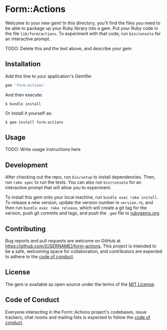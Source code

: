 # Form::Actions

Welcome to your new gem! In this directory, you'll find the files you need to be able to package up your Ruby library into a gem. Put your Ruby code in the file `lib/form/actions`. To experiment with that code, run `bin/console` for an interactive prompt.

TODO: Delete this and the text above, and describe your gem

## Installation

Add this line to your application's Gemfile:

```ruby
gem 'form-actions'
```

And then execute:

    $ bundle install

Or install it yourself as:

    $ gem install form-actions

## Usage

TODO: Write usage instructions here

## Development

After checking out the repo, run `bin/setup` to install dependencies. Then, run `rake spec` to run the tests. You can also run `bin/console` for an interactive prompt that will allow you to experiment.

To install this gem onto your local machine, run `bundle exec rake install`. To release a new version, update the version number in `version.rb`, and then run `bundle exec rake release`, which will create a git tag for the version, push git commits and tags, and push the `.gem` file to [rubygems.org](https://rubygems.org).

## Contributing

Bug reports and pull requests are welcome on GitHub at https://github.com/[USERNAME]/form-actions. This project is intended to be a safe, welcoming space for collaboration, and contributors are expected to adhere to the [code of conduct](https://github.com/[USERNAME]/form-actions/blob/master/CODE_OF_CONDUCT.md).


## License

The gem is available as open source under the terms of the [MIT License](https://opensource.org/licenses/MIT).

## Code of Conduct

Everyone interacting in the Form::Actions project's codebases, issue trackers, chat rooms and mailing lists is expected to follow the [code of conduct](https://github.com/[USERNAME]/form-actions/blob/master/CODE_OF_CONDUCT.md).
